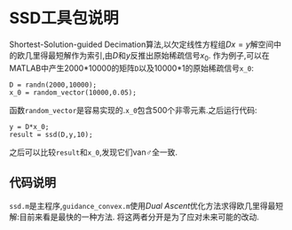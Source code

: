 # SSD工具包说明



Shortest-Solution-guided Decimation算法,以欠定线性方程组$Dx=y$解空间中的欧几里得最短解作为索引,由$D$和$y$反推出原始稀疏信号$x_0$.
作为例子,可以在MATLAB中产生2000\*10000的矩阵`D`以及10000\*1的原始稀疏信号`x_0`:

    D = randn(2000,10000);
    x_0 = random_vector(10000,0.05);

函数`random_vector`是容易实现的.`x_0`包含500个非零元素.之后运行代码:

    y = D*x_0;
    result = ssd(D,y,10);

之后可以比较`result`和`x_0`,发现它们van♂全一致.

## 代码说明
`ssd.m`是主程序,`guidance_convex.m`使用*Dual Ascent*优化方法求得欧几里得最短解:目前来看是最快的一种方法.
将这两者分开是为了应对未来可能的改动.
